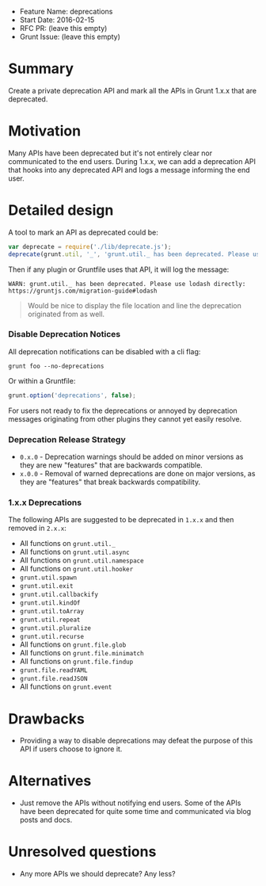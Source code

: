 - Feature Name: deprecations
- Start Date: 2016-02-15
- RFC PR: (leave this empty)
- Grunt Issue: (leave this empty)

# Summary
[summary]: #summary

Create a private deprecation API and mark all the APIs in Grunt 1.x.x that are
deprecated.

# Motivation
[motivation]: #motivation

Many APIs have been deprecated but it's not entirely clear nor communicated to
the end users. During 1.x.x, we can add a deprecation API that hooks into any
deprecated API and logs a message informing the end user.

# Detailed design
[design]: #detailed-design

A tool to mark an API as deprecated could be:

```js
var deprecate = require('./lib/deprecate.js');
deprecate(grunt.util, '_', 'grunt.util._ has been deprecated. Please use lodash directly: https://gruntjs.com/migration-guide#lodash');
```

Then if any plugin or Gruntfile uses that API, it will log the message:

```shell
WARN: grunt.util._ has been deprecated. Please use lodash directly: https://gruntjs.com/migration-guide#lodash
```

> Would be nice to display the file location and line the deprecation originated
> from as well.

### Disable Deprecation Notices

All deprecation notifications can be disabled with a cli flag:

```shell
grunt foo --no-deprecations
```

Or within a Gruntfile:
```js
grunt.option('deprecations', false);
```

For users not ready to fix the deprecations or annoyed by deprecation messages
originating from other plugins they cannot yet easily resolve.

### Deprecation Release Strategy

* `0.x.0` - Deprecation warnings should be added on minor versions as they are
new "features" that are backwards compatible.
* `x.0.0` - Removal of warned deprecations are done on major versions, as they
are "features" that break backwards compatibility.

### 1.x.x Deprecations

The following APIs are suggested to be deprecated in `1.x.x` and then removed
in `2.x.x`:

* All functions on `grunt.util._`
* All functions on `grunt.util.async`
* All functions on `grunt.util.namespace`
* All functions on `grunt.util.hooker`
* `grunt.util.spawn`
* `grunt.util.exit`
* `grunt.util.callbackify`
* `grunt.util.kindOf`
* `grunt.util.toArray`
* `grunt.util.repeat`
* `grunt.util.pluralize`
* `grunt.util.recurse`
* All functions on `grunt.file.glob`
* All functions on `grunt.file.minimatch`
* All functions on `grunt.file.findup`
* `grunt.file.readYAML`
* `grunt.file.readJSON`
* All functions on `grunt.event`

# Drawbacks
[drawbacks]: #drawbacks

* Providing a way to disable deprecations may defeat the purpose of this API if
  users choose to ignore it.

# Alternatives
[alternatives]: #alternatives

* Just remove the APIs without notifying end users. Some of the APIs have been
  deprecated for quite some time and communicated via blog posts and docs.

# Unresolved questions
[unresolved]: #unresolved-questions

* Any more APIs we should deprecate? Any less?
